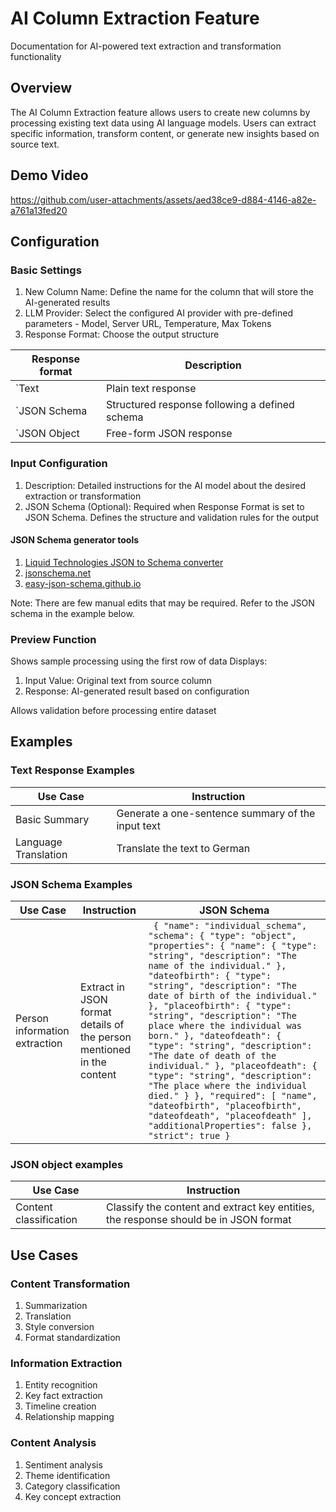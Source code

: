 # AI Column Extraction Feature
Documentation for AI-powered text extraction and transformation functionality

## Overview
The AI Column Extraction feature allows users to create new columns by processing existing text data using AI language models. Users can extract specific information, transform content, or generate new insights based on source text.

## Demo Video

https://github.com/user-attachments/assets/aed38ce9-d884-4146-a82e-a761a13fed20

## Configuration

### Basic Settings
1. New Column Name: Define the name for the column that will store the AI-generated results
2. LLM Provider: Select the configured AI provider with pre-defined parameters - Model, Server URL, Temperature, Max Tokens
3. Response Format: Choose the output structure

| Response format  | Description |
|-------------|------------|
 | `Text |  Plain text response | 
 | `JSON Schema |  Structured response following a defined schema | 
 | `JSON Object |  Free-form JSON response | 

### Input Configuration

1. Description: Detailed instructions for the AI model about the desired extraction or transformation
2. JSON Schema (Optional): Required when Response Format is set to JSON Schema. Defines the structure and validation rules for the output

#### JSON Schema generator tools
1. [Liquid Technologies JSON to Schema converter](https://www.liquid-technologies.com/online-json-to-schema-converter)
2. [jsonschema.net](http://www.jsonschema.net)
3. [easy-json-schema.github.io](https://easy-json-schema.github.io)

Note: There are few manual edits that may be required. Refer to the JSON schema in the example below.

### Preview Function

Shows sample processing using the first row of data
Displays:
1. Input Value: Original text from source column
2. Response: AI-generated result based on configuration

Allows validation before processing entire dataset

## Examples

### Text Response Examples
| Use Case | Instruction |
|-------------|------------|
| Basic Summary | Generate a one-sentence summary of the input text |
| Language Translation | Translate the text to German |

### JSON Schema Examples
| Use Case | Instruction | JSON Schema |
|-------------|------------|------------|
| Person information extraction | Extract in JSON format details of the person mentioned in the content | ``` { "name": "individual_schema", "schema": { "type": "object", "properties": { "name": { "type": "string", "description": "The name of the individual." }, "dateofbirth": { "type": "string", "description": "The date of birth of the individual." }, "placeofbirth": { "type": "string", "description": "The place where the individual was born." }, "dateofdeath": { "type": "string", "description": "The date of death of the individual." }, "placeofdeath": { "type": "string", "description": "The place where the individual died." } }, "required": [ "name", "dateofbirth", "placeofbirth", "dateofdeath", "placeofdeath" ], "additionalProperties": false }, "strict": true }``` |

### JSON object examples

| Use Case | Instruction |
|-------------|------------|
| Content classification | Classify the content and extract key entities, the response should be in JSON format |

## Use Cases

### Content Transformation

1. Summarization
2. Translation
3. Style conversion
4. Format standardization


### Information Extraction

1. Entity recognition
2. Key fact extraction
3. Timeline creation
4. Relationship mapping


### Content Analysis

1. Sentiment analysis
2. Theme identification
3. Category classification
4. Key concept extraction

